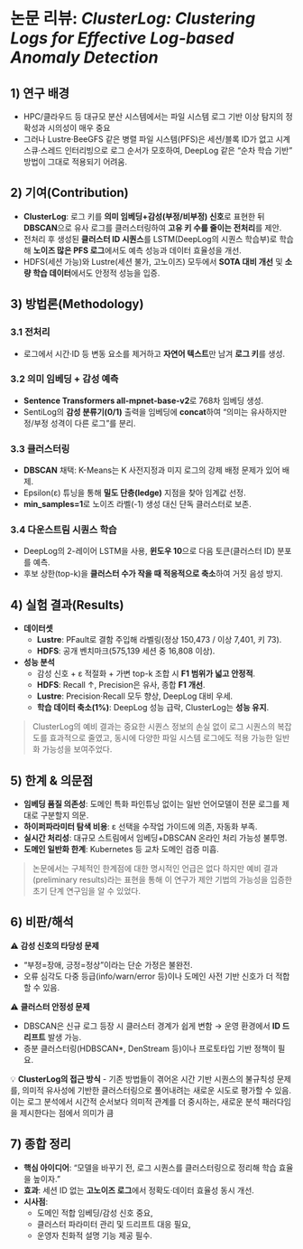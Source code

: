 # 논문 리뷰: _ClusterLog: Clustering Logs for Effective Log-based Anomaly Detection_

## 1) 연구 배경

- HPC/클라우드 등 대규모 분산 시스템에서는 파일 시스템 로그 기반 이상 탐지의 정확성과 시의성이 매우 중요
- 그러나 Lustre·BeeGFS 같은 병렬 파일 시스템(PFS)은 세션/블록 ID가 없고 시계 스큐·스레드 인터리빙으로 로그 순서가 모호하여, DeepLog 같은 “순차 학습 기반” 방법이 그대로 적용되기 어려움.

## 2) 기여(Contribution)

- **ClusterLog**: 로그 키를 **의미 임베딩+감성(부정/비부정) 신호**로 표현한 뒤 **DBSCAN**으로 유사 로그를 클러스터링하여 **고유 키 수를 줄이는 전처리**를 제안.
- 전처리 후 생성된 **클러스터 ID 시퀀스**를 LSTM(DeepLog의 시퀀스 학습부)로 학습해 **노이즈 많은 PFS 로그**에서도 예측 성능과 데이터 효율성을 개선.
- HDFS(세션 가능)와 Lustre(세션 불가, 고노이즈) 모두에서 **SOTA 대비 개선** 및 **소량 학습 데이터**에서도 안정적 성능을 입증.

## 3) 방법론(Methodology)

### 3.1 전처리

- 로그에서 시간·ID 등 변동 요소를 제거하고 **자연어 텍스트**만 남겨 **로그 키**를 생성.

### 3.2 의미 임베딩 + 감성 예측

- **Sentence Transformers all-mpnet-base-v2**로 768차 임베딩 생성.
- SentiLog의 **감성 분류기(0/1)** 출력을 임베딩에 **concat**하여 “의미는 유사하지만 정/부정 성격이 다른 로그”를 분리.

### 3.3 클러스터링

- **DBSCAN** 채택: K-Means는 K 사전지정과 미지 로그의 강제 배정 문제가 있어 배제.
- Epsilon(ε) 튜닝을 통해 **밀도 단층(ledge)** 지점을 찾아 임계값 선정.
- **min_samples=1**로 노이즈 라벨(-1) 생성 대신 단독 클러스터로 보존.

### 3.4 다운스트림 시퀀스 학습

- DeepLog의 2-레이어 LSTM을 사용, **윈도우 10**으로 다음 토큰(클러스터 ID) 분포를 예측.
- 후보 상한(top-k)을 **클러스터 수가 작을 때 적응적으로 축소**하여 거짓 음성 방지.

## 4) 실험 결과(Results)

- **데이터셋**
  - **Lustre**: PFault로 결함 주입해 라벨링(정상 150,473 / 이상 7,401, 키 73).
  - **HDFS**: 공개 벤치마크(575,139 세션 중 16,808 이상).
- **성능 분석**
  - 감성 신호 + ε 적절화 + 가변 top-k 조합 시 **F1 범위가 넓고 안정적**.
  - **HDFS**: Recall ↑, Precision은 유사, 종합 **F1 개선**.
  - **Lustre**: Precision·Recall 모두 향상, DeepLog 대비 우세.
  - **학습 데이터 축소(1%)**: DeepLog 성능 급락, ClusterLog는 **성능 유지**.

> ClusterLog의 예비 결과는 중요한 시퀀스 정보의 손실 없이 로그 시퀀스의 복잡도를 효과적으로 줄였고, 동시에 다양한 파일 시스템 로그에도 적용 가능한 일반화 가능성을 보여주었다.

## 5) 한계 & 의문점

- **임베딩 품질 의존성**: 도메인 특화 파인튜닝 없이는 일반 언어모델이 전문 로그를 제대로 구분할지 의문.
- **하이퍼파라미터 탐색 비용**: ε 선택을 수작업 가이드에 의존, 자동화 부족.
- **실시간 처리성**: 대규모 스트림에서 임베딩+DBSCAN 온라인 처리 가능성 불투명.
- **도메인 일반화 한계**: Kubernetes 등 교차 도메인 검증 미흡.

> 논문에서는 구체적인 한계점에 대한 명시적인 언급은 없다 하지만 예비 결과(preliminary results)라는 표현을 통해 이 연구가 제안 기법의 가능성을 입증한 초기 단계 연구임을 알 수 있었다.

## 6) 비판/해석

⚠️ **감성 신호의 타당성 문제**

- “부정=장애, 긍정=정상”이라는 단순 가정은 불완전.
- 오류 심각도 다중 등급(info/warn/error 등)이나 도메인 사전 기반 신호가 더 적합할 수 있음.

⚠️ **클러스터 안정성 문제**

- DBSCAN은 신규 로그 등장 시 클러스터 경계가 쉽게 변함 → 운영 환경에서 **ID 드리프트** 발생 가능.
- 증분 클러스터링(HDBSCAN\*, DenStream 등)이나 프로토타입 기반 정책이 필요.

💡 **ClusterLog의 접근 방식** - 기존 방법들이 겪어온 시간 기반 시퀀스의 불규칙성 문제를, 의미적 유사성에 기반한 클러스터링으로 풀어내려는 새로운 시도로 평가할 수 있음. 이는 로그 분석에서 시간적 순서보다 의미적 관계를 더 중시하는, 새로운 분석 패러다임을 제시한다는 점에서 의미가 큼

## 7) 종합 정리

- **핵심 아이디어**: “모델을 바꾸기 전, 로그 시퀀스를 클러스터링으로 정리해 학습 효율을 높이자.”
- **효과**: 세션 ID 없는 **고노이즈 로그**에서 정확도·데이터 효율성 동시 개선.
- **시사점**:
  - 도메인 적합 임베딩/감성 신호 중요,
  - 클러스터 파라미터 관리 및 드리프트 대응 필요,
  - 운영자 친화적 설명 기능 제공 필수.
